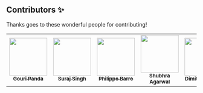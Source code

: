 ## Contributors ✨

Thanks goes to these wonderful people for contributing!

<!-- ALL-CONTRIBUTORS-LIST:START - Do not remove or modify this section -->
<!-- prettier-ignore-start -->
<!-- markdownlint-disable -->
<table>
  <tr>
         <td align="center"><a href="https://github.com/gouri-panda"><img src="https://avatars1.githubusercontent.com/u/43576162?v=4" width="100px;" alt=""/><br /><sub><b>Gouri Panda</b></sub></a>
         <td align="center"><a href="https://github.com/slkshatriya"><img src="https://avatars3.githubusercontent.com/u/47292083?v=4" width="100px;" alt=""/><br /><sub><b>Suraj Singh</b></sub></a>
         <td align="center"><a href="https://github.com/PhilippeBarre"><img src="https://avatars0.githubusercontent.com/u/56122713?v=4" width="100px;" alt=""/><br /><sub><b>Philippe Barre</b></sub></a>
         <td align="center"><a href="https://github.com/shubhraagarwal"><img src="https://avatars1.githubusercontent.com/u/67220475?=4" width="100px;" alt=""/><br /><sub><b>Shubhra Agarwal</b></sub></a>
         <td align="center"><a href="https://github.com/mendoc"><img src="https://avatars3.githubusercontent.com/u/19912551?v=4" width="100px;" alt=""/><br /><sub><b>Dimitri Ongoua</b></sub></a>
         <td align="center"><a href="https://github.com/jiyoungsin"><img src="https://avatars1.githubusercontent.com/u/44411777?v=4" width="100px;" alt=""/><br /><sub><b>Paul Sin</b></sub></a>
    <!-- <td align="center"><a href="INSERT GITHUBPROFILE LINK HERE"><img src="INSERT GITHUB PROFILE IMAGE LINK HERE" width="100px;" alt=""/><br /><sub><b>INSERT NAME HERE</b></sub></a> -->
  </tr>
</table>

<!-- markdownlint-enable -->
<!-- prettier-ignore-end -->

<!-- ALL-CONTRIBUTORS-LIST:END -->
